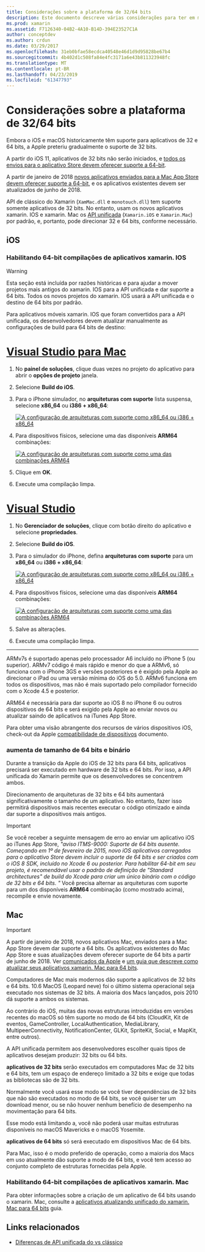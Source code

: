 ```yaml
---
title: Considerações sobre a plataforma de 32/64 bits
description: Este documento descreve várias considerações para ter em mente ao direcionar arquiteturas de 32 bits e 64 bits para um aplicativo xamarin. IOS ou xamarin. Mac.
ms.prod: xamarin
ms.assetid: F7126340-04B2-4A10-B14D-394E23527C1A
author: conceptdev
ms.author: crdun
ms.date: 03/29/2017
ms.openlocfilehash: 31eb0bfae58ecdca40548e46d1d9d95828be67b4
ms.sourcegitcommit: 4b402d1c508fa84e4fc3171a6e43b811323948fc
ms.translationtype: MT
ms.contentlocale: pt-BR
ms.lasthandoff: 04/23/2019
ms.locfileid: "61347793"
---
```

# <a name="3264-bit-platform-considerations"></a>Considerações sobre a plataforma de 32/64 bits

Embora o iOS e macOS historicamente têm suporte para aplicativos de 32 e 64 bits, a Apple preteriu gradualmente o suporte de 32 bits.

A partir do iOS 11, aplicativos de 32 bits não serão iniciados, e [todos os envios para o aplicativo Store devem oferecer suporte a 64-bit](https://developer.apple.com/news/?id=06282017b).

A partir de janeiro de 2018 [novos aplicativos enviados para a Mac App Store devem oferecer suporte a 64-bit](https://developer.apple.com/news/?id=06282017a), e os aplicativos existentes devem ser atualizados de junho de 2018.

API de clássico do Xamarin (`XamMac.dll` e `monotouch.dll`) tem suporte somente aplicativos de 32 bits. No entanto, usam os novos aplicativos xamarin. IOS e xamarin. Mac os [API unificada](~/cross-platform/macios/unified/index.md) (`Xamarin.iOS` e `Xamarin.Mac`) por padrão, e, portanto, pode direcionar 32 e 64 bits, conforme necessário.

## <a name="ios"></a>iOS

<a name="enable-64" />

### <a name="enabling-64-bit-builds-of-xamarinios-apps"></a>Habilitando 64-bit compilações de aplicativos xamarin. IOS

> [!WARNING]
> Esta seção está incluída por razões históricas e para ajudar a mover projetos mais antigos do xamarin. IOS para a API unificada e dar suporte a 64 bits. Todos os novos projetos do xamarin. IOS usará a API unificada e o destino de 64 bits por padrão.

Para aplicativos móveis xamarin. IOS que foram convertidos para a API unificada, os desenvolvedores devem atualizar manualmente as configurações de build para 64 bits de destino:

# <a name="visual-studio-for-mactabmacos"></a>[Visual Studio para Mac](#tab/macos)

1. No **painel de soluções**, clique duas vezes no projeto do aplicativo para abrir o **opções de projeto** janela.
2. Selecione **Build do iOS**.
3. Para o iPhone simulador, no **arquiteturas com suporte** lista suspensa, selecione **x86\_64** ou **i386 + x86\_64**:

   [![A configuração de arquiteturas com suporte como x86\_64 ou i386 + x86\_64](Images/Image01.png "Setting Supported architectures to x86\_64 or i386 + x86\_64")](Images/Image01-large.png#lightbox) 

4. Para dispositivos físicos, selecione uma das disponíveis **ARM64** combinações:

   [![A configuração de arquiteturas com suporte como uma das combinações ARM64](Images/Image02.png "arquiteturas de configuração com suporte para uma das combinações ARM64")](Images/Image02-large.png#lightbox)

5. Clique em **OK**.
6. Execute uma compilação limpa.

# <a name="visual-studiotabwindows"></a>[Visual Studio](#tab/windows)

1. No **Gerenciador de soluções**, clique com botão direito do aplicativo e selecione **propriedades**.
2. Selecione **Build do iOS**.
3. Para o simulador do iPhone, defina **arquiteturas com suporte** para um **x86\_64** ou **i386 + x86\_64**: 

   [![A configuração de arquiteturas com suporte como x86_64 ou i386 + x86\_64](Images/VS02.png "Setting Supported architectures to x86_64 or i386 + x86\_64")](Images/VS02-large.png#lightbox)

4. Para dispositivos físicos, selecione uma das disponíveis **ARM64** combinações:
    
   [![A configuração de arquiteturas com suporte como uma das combinações ARM64](Images/VS01.png "arquiteturas de configuração com suporte para uma das combinações ARM64")](Images/VS01-large.png#lightbox)

5. Salve as alterações.
6. Execute uma compilação limpa.

-----

ARMv7s é suportado apenas pelo processador A6 incluído no iPhone 5 (ou superior). ARMv7 código é mais rápido e menor do que a ARMv6, só funciona com o iPhone 3GS e versões posteriores e é exigido pela Apple ao direcionar o iPad ou uma versão mínima do iOS do 5.0. ARMv6 funciona em todos os dispositivos, mas não é mais suportado pelo compilador fornecido com o Xcode 4.5 e posterior. 

ARM64 é necessária para dar suporte ao iOS 8 no iPhone 6 ou outros dispositivos de 64 bits e será exigido pela Apple ao enviar novos ou atualizar saindo de aplicativos na iTunes App Store.

Para obter uma visão abrangente dos recursos de vários dispositivos iOS, check-out da Apple [compatibilidade de dispositivos](https://developer.apple.com/library/content/documentation/DeviceInformation/Reference/iOSDeviceCompatibility/DeviceCompatibilityMatrix/DeviceCompatibilityMatrix.html) documento.

### <a name="64-bit-and-binary-size-increases"></a>aumenta de tamanho de 64 bits e binário

Durante a transição da Apple do iOS de 32 bits para 64 bits, aplicativos precisará ser executado em hardware de 32 bits e 64 bits. Por isso, a API unificada do Xamarin permite que os desenvolvedores se concentrem ambos.

Direcionamento de arquiteturas de 32 bits e 64 bits aumentará significativamente o tamanho de um aplicativo. No entanto, fazer isso permitirá dispositivos mais recentes executar o código otimizado e ainda dar suporte a dispositivos mais antigos.

> [!IMPORTANT]
> Se você receber a seguinte mensagem de erro ao enviar um aplicativo iOS ao iTunes App Store, _"aviso ITMS-9000: Suporte de 64 bits ausente. Começando em 1º de fevereiro de 2015, novo iOS aplicativos carregados para o aplicativo Store devem incluir o suporte de 64 bits e ser criados com o iOS 8 SDK, incluído no Xcode 6 ou posterior. Para habilitar 64-bit em seu projeto, é recomendável usar o padrão de definição de "Standard architectures" de build do Xcode para criar um único binário com o código de 32 bits e 64 bits. "_ Você precisa alternar as arquiteturas com suporte para um dos disponíveis **ARM64** combinação (como mostrado acima), recompile e envie novamente.

## <a name="mac"></a>Mac

> [!IMPORTANT]
> A partir de janeiro de 2018, novos aplicativos Mac, enviados para a Mac App Store devem dar suporte a 64 bits. Os aplicativos existentes do Mac App Store e suas atualizações devem oferecer suporte de 64 bits a partir de junho de 2018. Ver [comunicados da Apple](https://developer.apple.com/news/?id=06282017a) e [um guia que descreve como atualizar seus aplicativos xamarin. Mac para 64 bits](~/cross-platform/macios/32-and-64/mac-64-bit.md).

Computadores de Mac mais modernos dão suporte a aplicativos de 32 bits e 64 bits.   10.6 MacOS (Leopard neve) foi o último sistema operacional seja executado nos sistemas de 32 bits.   A maioria dos Macs lançados, pois 2010 dá suporte a ambos os sistemas.

Ao contrário do iOS, muitas das novas estruturas introduzidas em versões recentes do macOS só têm suporte no modo de 64 bits (CloudKit, Kit de eventos, GameController, LocalAuthentication, MediaLibrary, MultipeerConnectivity, NotificationCenter, GLKit, SpriteKit, Social, e MapKit, entre outros).

A API unificada permitem aos desenvolvedores escolher quais tipos de aplicativos desejam produzir: 32 bits ou 64 bits.

**aplicativos de 32 bits** serão executados em computadores Mac de 32 bits e 64 bits, tem um espaço de endereço limitado a 32 bits e exige que todas as bibliotecas são de 32 bits.

Normalmente você usará esse modo se você tiver dependências de 32 bits que não são executados no modo de 64 bits, se você quiser ter um download menor, ou se não houver nenhum benefício de desempenho na movimentação para 64 bits.

Esse modo está limitando a, você não poderá usar muitas estruturas disponíveis no macOS Mavericks e o macOS Yosemite.

**aplicativos de 64 bits** só será executado em dispositivos Mac de 64 bits.

Para Mac, isso é o modo preferido de operação, como a maioria dos Macs em uso atualmente dão suporte a modo de 64 bits, e você tem acesso ao conjunto completo de estruturas fornecidas pela Apple.

### <a name="enabling-64-bit-builds-of-xamarinmac-apps"></a>Habilitando 64-bit compilações de aplicativos xamarin. Mac

Para obter informações sobre a criação de um aplicativo de 64 bits usando o xamarin. Mac, consulte a [aplicativos atualizando unificado do xamarin. Mac para 64 bits](~/cross-platform/macios/32-and-64/mac-64-bit.md) guia.

## <a name="related-links"></a>Links relacionados

- [Diferenças de API unificada do vs clássico](https://developer.xamarin.com/releases/ios/api_changes/classic-vs-unified-8.6.0/)
